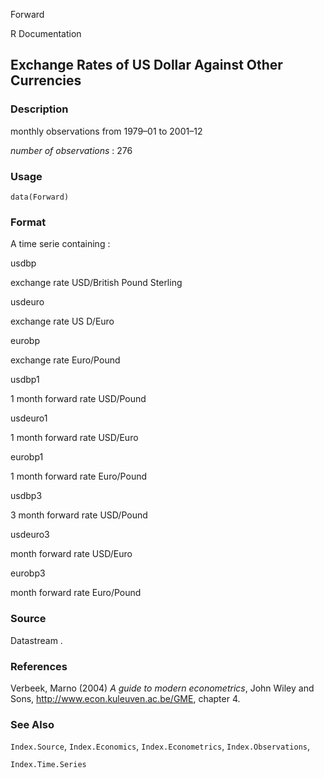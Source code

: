 Forward

R Documentation

## Exchange Rates of US Dollar Against Other Currencies

### Description

monthly observations from 1979–01 to 2001–12

_number of observations_ : 276

### Usage

    data(Forward)

### Format

A time serie containing :

usdbp

exchange rate USD/British Pound Sterling

usdeuro

exchange rate US D/Euro

eurobp

exchange rate Euro/Pound

usdbp1

1 month forward rate USD/Pound

usdeuro1

1 month forward rate USD/Euro

eurobp1

1 month forward rate Euro/Pound

usdbp3

3 month forward rate USD/Pound

usdeuro3

month forward rate USD/Euro

eurobp3

month forward rate Euro/Pound

### Source

Datastream .

### References

Verbeek, Marno (2004) _A guide to modern econometrics_, John Wiley and Sons,
<http://www.econ.kuleuven.ac.be/GME>, chapter 4.

### See Also

`Index.Source`, `Index.Economics`, `Index.Econometrics`, `Index.Observations`,

`Index.Time.Series`

